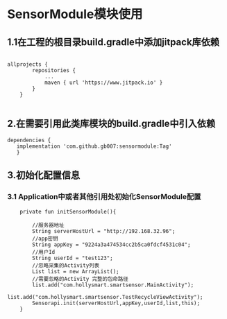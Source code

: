 # SensorModule模块使用

## 1.1在工程的根目录build.gradle中添加jitpack库依赖

````

allprojects {
		repositories {
			...
			maven { url 'https://www.jitpack.io' }
		}
	}
	
````

## 2.在需要引用此类库模块的build.gradle中引入依赖

 ````
dependencies {
	implementation 'com.github.gb007:sensormodule:Tag'
	}

````

## 3.初始化配置信息

### 3.1 Application中或者其他引用处初始化SensorModule配置

````
    private fun initSensorModule(){
    
        //服务器地址
        String serverHostUrl = "http://192.168.32.96";
        //app密钥
        String appKey = "9224a3a474534cc2b5ca0fdcf4531c04";
        //用户Id
        String userId = "test123";
        //忽略采集的Activity列表
        List list = new ArrayList();
        //需要忽略的Activity 完整的包命路径
        list.add("com.hollysmart.smartsensor.MainActivity");
        list.add("com.hollysmart.smartsensor.TestRecycleViewActivity");
        Sensorapi.init(serverHostUrl,appKey,userId,list,this);
    }

````
